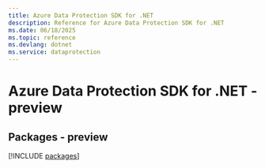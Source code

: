 ```yaml
---
title: Azure Data Protection SDK for .NET
description: Reference for Azure Data Protection SDK for .NET
ms.date: 06/18/2025
ms.topic: reference
ms.devlang: dotnet
ms.service: dataprotection
---
```

# Azure Data Protection SDK for .NET - preview
## Packages - preview
[!INCLUDE [packages](data-protection-index.md)]